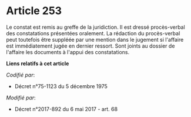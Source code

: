 # Article 253

Le constat est remis au greffe de la juridiction. Il est dressé procès-verbal des constatations présentées oralement. La
rédaction du procès-verbal peut toutefois être suppléée par une mention dans le jugement si l'affaire est immédiatement jugée
en dernier ressort. Sont joints au dossier de l'affaire les documents à l'appui des constatations.

**Liens relatifs à cet article**

_Codifié par_:

  - Décret n°75-1123 du 5 décembre 1975

_Modifié par_:

  - Décret n°2017-892 du 6 mai 2017 - art. 68
